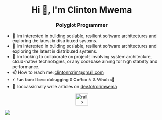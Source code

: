 <h1 align="center">Hi 👋, I'm Clinton Mwema</h1>
<h3 align="center">Polyglot Programmer</h3>





- 👀 I’m interested in building scalable, resilient software architectures and exploring the latest in distributed systems. 
- 🌱 I’m interested in building scalable, resilient software architectures and exploring the latest in distributed systems. 
- 💞️ I’m looking to collaborate on projects involving system architecture, cloud-native technologies, or any codebase aiming for high stability and performance. 
- 📫 How to reach me: clintonrorim@gmail.com
- ⚡ Fun fact: I love debugging & Coffee ☕️ & Whales🐳
- 📝 I occassionally write articles on [dev.to/rorimwema](https://dev.to/rorimwema) 

<!-- BLOG-POST-LIST:START -->

<!-- BLOG-POST-LIST:END -->
<div style="display: flex; justify-content: center; gap: 10px">
    <div align="center">
        <img
            src="https://cdn.jsdelivr.net/gh/devicons/devicon@latest/icons/rails/rails-plain-wordmark.svg"
            alt="rails"
            width="40"
            height="40"
        />
    </div>

</div>
 

<!---
rorimwema/rorimwema is a ✨ special ✨ repository because its `README.md` (this file) appears on your GitHub profile.
You can click the Preview link to take a look at your changes.
--->
![](https://komarev.com/ghpvc/?username=rorimwema)
